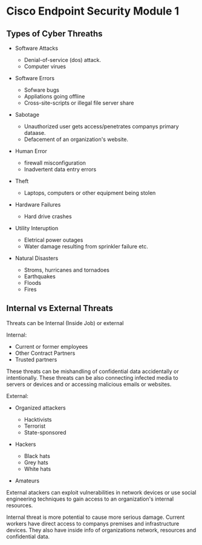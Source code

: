 # Cisco Endpoint Security Module 1 

## Types of Cyber Threaths 

- Software Attacks
    - Denial-of-service (dos) attack.
    - Computer virues
      
- Software Errors
    - Sofware bugs
    - Appliations going offline
    - Cross-site-scripts or illegal file server share
      
- Sabotage
    - Unauthorized user gets access/penetrates companys primary dataase.
    - Defacement of an organization's website.
      
- Human Error
    - firewall misconfiguration
    - Inadvertent data entry errors
    
- Theft
    - Laptops, computers or other equipment being stolen
      
- Hardware Failures
   - Hard drive crashes
     
- Utility Interuption
   - Eletrical power outages
   - Water damage resulting from sprinkler failure etc. 
     
- Natural Disasters
    - Stroms, hurricanes and tornadoes
    - Earthquakes
    - Floods
    - Fires
 

## Internal vs External Threats 

Threats can be Internal (Inside Job) or external 

Internal: 
- Current or former employees
- Other Contract Partners
- Trusted partners

These threats can be mishandling of confidential data accidentally or intentionally. These threats can be also connecting infected media to servers or devices and or accessing malicious emails or websites. 

  External: 
  - Organized attackers
      - Hacktivists
      - Terrorist
      - State-sponsored

  - Hackers
     - Black hats
     - Grey hats
     - White hats

  - Amateurs

External atackers can exploit vulnerabilities in network devices or use social engineering techniques to gain access to an organization's internal resources. 

Internal threat is more potential to cause more serious damage. Current workers have direct access to companys premises and infrastructure devices. They also have inside info of organizations network, resources and confidential data. 



